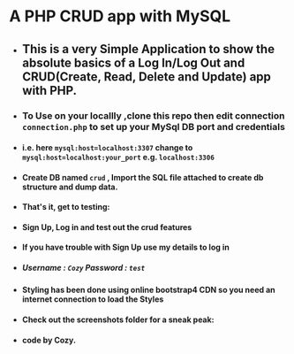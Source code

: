 
# A PHP CRUD app with MySQL

- ## This is a very Simple Application to show the absolute basics of a Log In/Log Out and CRUD(Create, Read, Delete and Update) app with PHP.

- ### To Use on your locallly ,clone this repo then edit connection ```connection.php``` to set up your MySql DB port and credentials

- #### i.e. here  ```mysql:host=localhost:3307``` change to ```mysql:host=localhost:your_port``` e.g. ```localhost:3306```

- #### Create DB named ```crud``` , Import the SQL file attached to create db structure and dump data.

- #### That's it, get to testing:

- #### Sign Up, Log in and test out the crud features

- #### If you have trouble with Sign Up use my details to log in

- ##### Username : ```Cozy``` Password : ```test```

- #### Styling has been done using online bootstrap4 CDN so you need an internet connection to load the Styles

- #### Check out the screenshots folder for a sneak peak:

- #### code by Cozy.
